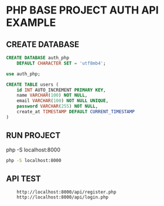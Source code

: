 # PHP BASE PROJECT AUTH API EXAMPLE
## CREATE DATABASE


``` sql
CREATE DATABASE auth_php
    DEFAULT CHARACTER SET = 'utf8mb4';

use auth_php;

CREATE TABLE users (
    id INT AUTO_INCREMENT PRIMARY KEY,
    name VARCHAR(100) NOT NULL,
    email VARCHAR(100) NOT NULL UNIQUE,
    password VARCHAR(255) NOT NULL,
    create_at TIMESTAMP DEFAULT CURRENT_TIMESTAMP
)
```


## RUN PROJECT
php -S localhost:8000

``` cmd
php -S localhost:8000
```

## API TEST
```
    http://localhost:8000/api/register.php
    http://localhost:8000/api/login.php
```
